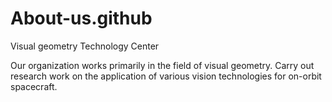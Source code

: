 # About-us.github
Visual geometry Technology Center<br>

Our organization works primarily in the field of visual geometry. Carry out research work on the application of various vision technologies for on-orbit spacecraft.
